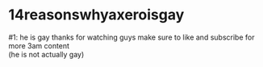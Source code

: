 # 14reasonswhyaxeroisgay
#1: he is gay
thanks for watching guys make sure to like and subscribe for more 3am content<br/>
(he is not actually gay)
